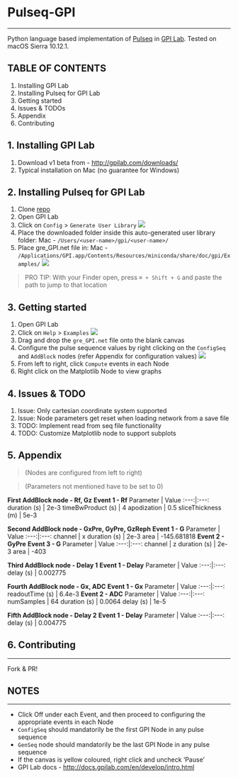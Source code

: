 # Pulseq-GPI
---
Python language based implementation of [Pulseq](http://pulseq.github.io) in [GPI Lab](http://gpilab.com). Tested on macOS Sierra 10.12.1.

## TABLE OF CONTENTS
1. Installing GPI Lab
2. Installing Pulseq for GPI Lab
3. Getting started
4. Issues & TODOs
5. Appendix
6. Contributing

## 1. Installing GPI Lab
1. Download v1 beta from - http://gpilab.com/downloads/
2. Typical installation on Mac (no guarantee for Windows)

## 2. Installing Pulseq for GPI Lab
1. Clone [repo](https://github.com/sravan953/pulseq-gpi)
2. Open GPI Lab
3. Click on `Config` > `Generate User Library`
![](https://github.com/sravan953/pulseq-gpi/screenshots/gen_user_lib.png)
4. Place the downloaded folder inside this auto-generated user library folder:
  Mac - `/Users/<user-name>/gpi/<user-name>/`
5. Place gre_GPI.net file in:
  Mac - `/Applications/GPI.app/Contents/Resources/miniconda/share/doc/gpi/Examples/`
![](https://github.com/sravan953/pulseq-gpi/screenshots/gpi_network_in_examples.png)

> PRO TIP: With your Finder open, press `⌘ + Shift + G` and paste the path to jump to that location

## 3. Getting started
1. Open GPI Lab
2. Click on `Help` > `Examples`
![](https://github.com/sravan953/pulseq-gpi/screenshots/gpi_help_examples.png)
3. Drag and drop the `gre_GPI.net` file onto the blank canvas
4. Configure the pulse sequence values by right clicking on the `ConfigSeq` and `AddBlock` nodes (refer Appendix for configuration values)
![](https://github.com/sravan953/pulseq-gpi/screenshots/config_params.png)
5. From left to right, click `Compute` events in each Node
6. Right click on the Matplotlib Node to view graphs

## 4. Issues & TODO
1. Issue: Only cartesian coordinate system supported
2. Issue: Node parameters get reset when loading network from a save file
3. TODO: Implement read from seq file functionality
4. TODO: Customize Matplotlib node to support subplots

## 5. Appendix
> (Nodes are configured from left to right)

> (Parameters not mentioned have to be set to 0)

**First AddBlock node - Rf, Gz**
**Event 1 - Rf**
Parameter | Value
:---:|:---:
duration (s) | 2e-3
timeBwProduct (s) | 4
apodization | 0.5
sliceThickness (m) | 5e-3

**Second AddBlock node - GxPre, GyPre, GzReph**
**Event 1 - G**
Parameter | Value
:---:|:---:
channel | x
duration (s) | 2e-3
area | -145.681818
**Event 2 - GyPre**
**Event 3 - G**
Parameter | Value
:---:|:---:
channel | z
duration (s) | 2e-3
area | -403

**Third AddBlock node - Delay 1**
**Event 1 - Delay**
Parameter | Value
:---:|:---:
delay (s) | 0.002775

**Fourth AddBlock node - Gx, ADC**
**Event 1 - Gx**
Parameter | Value
:---:|:---:
readoutTime (s) | 6.4e-3
**Event 2 - ADC**
Parameter | Value
:---:|:---:
numSamples | 64
duration (s) | 0.0064
delay (s) | 1e-5

**Fifth AddBlock node - Delay 2**
**Event 1 - Delay**
Parameter | Value
:---:|:---:
delay (s) | 0.004775

## 6. Contributing
---
Fork & PR!

## NOTES
---
- Click Off under each Event, and then proceed to configuring the appropriate events in each Node
- `ConfigSeq` should mandatorily be the first GPI Node in any pulse sequence
- `GenSeq` node should mandatorily be the last GPI Node in any pulse sequence
- If the canvas is yellow coloured, right click and uncheck ‘Pause’
- GPI Lab docs - http://docs.gpilab.com/en/develop/intro.html

